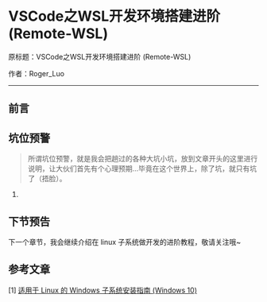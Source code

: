 # VSCode之WSL开发环境搭建进阶 (Remote-WSL)

原标题：VSCode之WSL开发环境搭建进阶 (Remote-WSL)

作者：Roger_Luo  

---

## 前言


## 坑位预警

> 所谓坑位预警，就是我会把趟过的各种大坑小坑，放到文章开头的这里进行说明，让大伙们首先有个心理预期...毕竟在这个世界上，除了坑，就只有坑了（捂脸）。

1. 


## 下节预告

下一个章节，我会继续介绍在 linux 子系统做开发的进阶教程，敬请关注哦~

## 参考文章

[1] [适用于 Linux 的 Windows 子系统安装指南 (Windows 10)](https://docs.microsoft.com/zh-cn/windows/wsl/install-win10)
